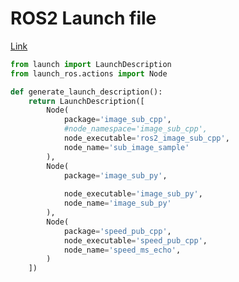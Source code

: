 # ROS2 Launch file

[Link](https://index.ros.org/doc/ros2/Tutorials/Launch-Files/Creating-Launch-Files/)

```python
from launch import LaunchDescription
from launch_ros.actions import Node

def generate_launch_description():
    return LaunchDescription([
        Node(
            package='image_sub_cpp',
            #node_namespace='image_sub_cpp',
            node_executable='ros2_image_sub_cpp',
            node_name='sub_image_sample'
        ),
        Node(
            package='image_sub_py',
            
            node_executable='image_sub_py',
            node_name='image_sub_py'
        ),
        Node(
            package='speed_pub_cpp',
            node_executable='speed_pub_cpp',
            node_name='speed_ms_echo',
        )
    ])
```
